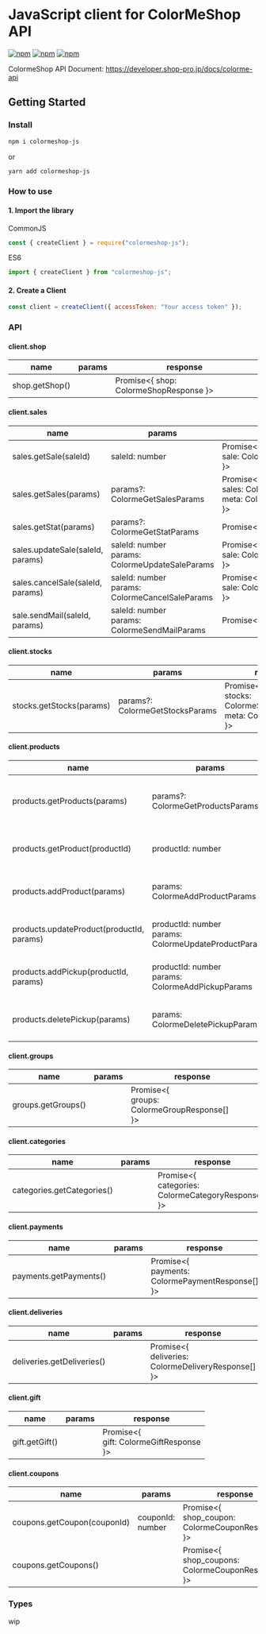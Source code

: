 # JavaScript client for ColorMeShop API

[![npm](https://img.shields.io/npm/l/colormeshop-js)](https://www.npmjs.com/package/colormeshop-js)
[![npm](https://img.shields.io/npm/v/colormeshop-js)](https://www.npmjs.com/package/colormeshop-js)
[![npm](https://img.shields.io/npm/dm/colormeshop-js)](https://www.npmjs.com/package/colormeshop-js)

ColormeShop API Document: https://developer.shop-pro.jp/docs/colorme-api

## Getting Started

### Install

```bash
npm i colormeshop-js
```

or

```bash
yarn add colormeshop-js
```

### How to use

#### 1. Import the library

CommonJS

```javascript
const { createClient } = require("colormeshop-js");
```

ES6

```javascript
import { createClient } from "colormeshop-js";
```

#### 2. Create a Client

```javascript
const client = createClient({ accessToken: "Your access token" });
```

### API

#### client.shop

| name           | params | response                               |
| -------------- | ------ | -------------------------------------- |
| shop.getShop() |        | Promise<{ shop: ColormeShopResponse }> |

#### client.sales

| name                             | params                                            | response                                                             |
| -------------------------------- | ------------------------------------------------- | -------------------------------------------------------------------- |
| sales.getSale(saleId)            | saleId: number                                    | Promise<{<br>sale: ColormeSaleResponse<br>}>                         |
| sales.getSales(params)           | params?: ColormeGetSalesParams                    | Promise<{<br>sales: ColormeSaleResponse[]<br>meta: ColormeMeta<br>}> |
| sales.getStat(params)            | params?: ColormeGetStatParams                     | Promise\<ColormeSalesStatResponse>                                   |
| sales.updateSale(saleId, params) | saleId: number<br>params: ColormeUpdateSaleParams | Promise<{<br>sale: ColormeSaleResponse<br>}>                         |
| sales.cancelSale(saleId, params) | saleId: number<br>params: ColormeCancelSaleParams | Promise<{<br>sale: ColormeSaleResponse<br>}>                         |
| sale.sendMail(saleId, params)    | saleId: number<br>params: ColormeSendMailParams   | Promise\<any>                                                        |

#### client.stocks

| name                     | params                          | response                                                               |
| ------------------------ | ------------------------------- | ---------------------------------------------------------------------- |
| stocks.getStocks(params) | params?: ColormeGetStocksParams | Promise<{<br>stocks: ColormeStockResponse[]<br>meta: ColormeMeta<br>}> |

#### client.products

| name                                      | params                                                  | response                                                                   |
| ----------------------------------------- | ------------------------------------------------------- | -------------------------------------------------------------------------- |
| products.getProducts(params)              | params?: ColormeGetProductsParams                       | Promise<{<br>products: ColormeProductResponse[]<br>meta: ColormeMeta<br>}> |
| products.getProduct(productId)            | productId: number                                       | Promise<{<br>product: ColormeProductResponse<br>}>                         |
| products.addProduct(params)               | params: ColormeAddProductParams                         | Promise<{<br>product: ColormeProductResponse<br>}>                         |
| products.updateProduct(productId, params) | productId: number<br>params: ColormeUpdateProductParams | Promise<{<br>product: ColormeProductResponse<br>}>                         |
| products.addPickup(productId, params)     | productId: number<br>params: ColormeAddPickupParams     | Promise<{<br>pickup: ColormePickupResponse[]<br>}>                         |
| products.deletePickup(params)             | params: ColormeDeletePickupParams                       | Promise<{<br>pickup: ColormePickupResponse[]<br>}>                         |

#### client.groups

| name               | params | response                                          |
| ------------------ | ------ | ------------------------------------------------- |
| groups.getGroups() |        | Promise<{<br>groups: ColormeGroupResponse[]<br>}> |

#### client.categories

| name                       | params | response                                                 |
| -------------------------- | ------ | -------------------------------------------------------- |
| categories.getCategories() |        | Promise<{<br>categories: ColormeCategoryResponse[]<br>}> |

#### client.payments

| name                   | params | response                                              |
| ---------------------- | ------ | ----------------------------------------------------- |
| payments.getPayments() |        | Promise<{<br>payments: ColormePaymentResponse[]<br>}> |

#### client.deliveries

| name                       | params | response                                                 |
| -------------------------- | ------ | -------------------------------------------------------- |
| deliveries.getDeliveries() |        | Promise<{<br>deliveries: ColormeDeliveryResponse[]<br>}> |

#### client.gift

| name           | params | response                                     |
| -------------- | ------ | -------------------------------------------- |
| gift.getGift() |        | Promise<{<br>gift: ColormeGiftResponse<br>}> |

#### client.coupons

| name                        | params           | response                                                 |
| --------------------------- | ---------------- | -------------------------------------------------------- |
| coupons.getCoupon(couponId) | couponId: number | Promise<{<br>shop_coupon: ColormeCouponResponse<br>}>    |
| coupons.getCoupons()        |                  | Promise<{<br>shop_coupons: ColormeCouponResponse[]<br>}> |

### Types

wip
